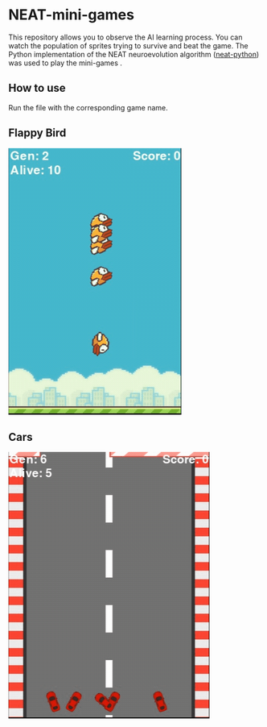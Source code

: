 # NEAT-mini-games
This repository allows you to observe the AI learning process. You can watch the population of sprites trying to survive and beat the game. The Python implementation of the NEAT neuroevolution algorithm ([neat-python](https://github.com/CodeReclaimers/neat-python)) was used to play the mini-games .


## How to use
Run the file with the corresponding game name.


## Flappy Bird

<img src="/_/flappy.gif" />


## Cars

<img src="/_/microcars.gif"  />
